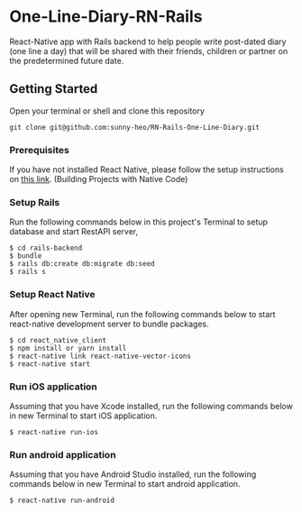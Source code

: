 # One-Line-Diary-RN-Rails

React-Native app with Rails backend to help people write post-dated diary (one line a day) that will be shared with their friends, children or partner on the predetermined future date.

## Getting Started

Open your terminal or shell and clone this repository

```
git clone git@github.com:sunny-heo/RN-Rails-One-Line-Diary.git
```

### Prerequisites

If you have not installed React Native, please follow the setup instructions on
[this link](https://facebook.github.io/react-native/docs/getting-started). (Building Projects with Native Code)

### Setup Rails

Run the following commands below in this project's Terminal to setup database and start RestAPI server,

```
$ cd rails-backend
$ bundle
$ rails db:create db:migrate db:seed
$ rails s
```

### Setup React Native

After opening new Terminal, run the following commands below to start react-native development server to bundle packages.

```
$ cd react_native_client
$ npm install or yarn install
$ react-native link react-native-vector-icons
$ react-native start
```

### Run iOS application

Assuming that you have Xcode installed, run the following commands below in new Terminal to start iOS application.

```
$ react-native run-ios
```

### Run android application

Assuming that you have Android Studio installed, run the following commands below in new Terminal to start android application.

```
$ react-native run-android
```
